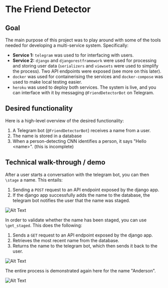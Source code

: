 # The Friend Detector

## Goal

The main purpose of this project was to play around with some of the tools needed for developing a multi-service system. Specifically:
* **Service 1:** `telegram` was used to for interfacing with users.
* **Service 2:** `django` and `djangorestframework` were used for processing and storing user data (`serializers` and `viewsets` were used to simplify the process). Two API endpoints were exposed (see more on this later).
* `docker` was used for containerising the services and `docker-compose` was used to make local testing easier.
* `heroku` was used to deploy both services. The system is live, and you can interface with it by messaging `@FriendDetectorBot` on Telegram.


## Desired functionality

Here is a high-level overview of the desired functionality:
1. A Telegram bot (`@FriendDetectorBot`) receives a name from a user.
2. The name is stored in a database
3. When a person-detecting CNN identifies a person, it says "Hello \<name\>". (this is incomplete) 

## Technical walk-through / demo

After a user starts a conversation with the telegram bot, you can then `\stage` a name. This entails:
1. Sending a `POST` request to an API endpoint exposed by the django app.
2. If the django app successfully adds the name to the database, the telegram bot notifies the user that the name was staged.

![Alt Text](https://github.com/rs-anderson/friend-detector/blob/main/demo/stage.gif)

In order to validate whether the name has been staged, you can use `\get_staged`. This does the following:
1. Sends a `GET` request to an API endpoint exposed by the django app.
2. Retrieves the most recent name from the database.
3. Returns the name to the telegram bot, which then sends it back to the user. 

![Alt Text](https://github.com/rs-anderson/friend-detector/blob/main/demo/get_staged.gif)

The entire process is demonstrated again here for the name "Anderson".

![Alt Text](https://github.com/rs-anderson/friend-detector/blob/main/demo/stage_and_get_staged.gif)
